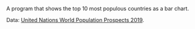 A program that shows the top 10 most populous countries as a bar chart.

Data: [United Nations World Population Prospects 2019](https://gist.github.com/curran/0ac4077c7fc6390f5dd33bf5c06cb5ff).